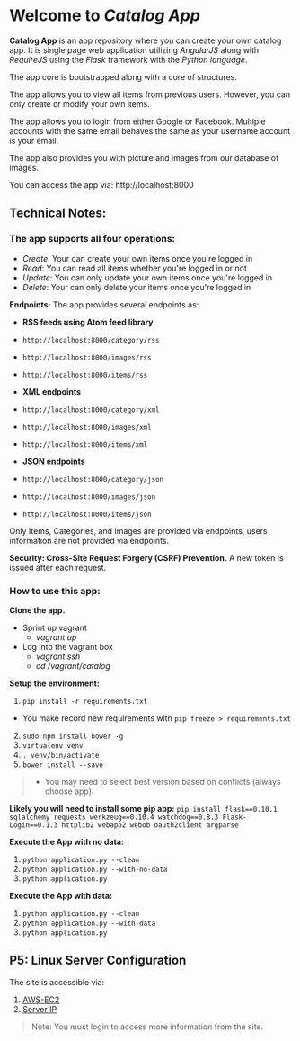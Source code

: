# Welcome to *Catalog App*

**Catalog App** is an app repository where you can create your own catalog app. It is single page web application utilizing *AngularJS* along with *RequireJS* using the *Flask* framework with the *Python language*.

The app core is bootstrapped along with a core of structures.

The app allows you to view all items from previous users. However, you can only create or modify your own items.

The app allows you to login from either Google or Facebook. Multiple accounts with the same email behaves the same as your username account is your email.

The app also provides you with picture and images from our database of images.

You can access the app via: http://localhost:8000

## Technical Notes:

### The app supports all four operations:

* *Create*: Your can create your own items once you're logged in
* *Read*: You can read all items whether you're logged in or not
* *Update*: You can only update your own items once you're logged in
* *Delete*: Your can only delete your items once you're logged in

**Endpoints:**
The app provides several endpoints as:

* **RSS feeds using Atom feed library**

* `http://localhost:8000/category/rss`
* `http://localhost:8000/images/rss`
* `http://localhost:8000/items/rss`

* **XML endpoints**

* `http://localhost:8000/category/xml`
* `http://localhost:8000/images/xml`
* `http://localhost:8000/items/xml`

* **JSON endpoints**

* `http://localhost:8000/category/json `
* `http://localhost:8000/images/json`
* `http://localhost:8000/items/json`

Only Items, Categories, and Images are provided via endpoints, users information are not provided via endpoints.

**Security: Cross-Site Request Forgery (CSRF) Prevention.**
A new token is issued after each request.


### How to use this app:

**Clone the app.**

* Sprint up vagrant
	* 	*vagrant up*
* Log into the vagrant box
	* 	*vagrant ssh*
	* 	*cd /vagrant/catalog*

**Setup the environment:**

1. `pip install -r requirements.txt`
  * You make record new requirements with `pip freeze > requirements.txt`
2. `sudo npm install bower -g`
3. `virtualenv venv`
4. `. venv/bin/activate`
5. `bower install --save`
> 	* You may need to select best version based on conflicts (always choose app).

**Likely you will need to install some pip app:**
`pip install flask==0.10.1 sqlalchemy requests werkzeug==0.10.4 watchdog==0.8.3 Flask-Login==0.1.3 httplib2 webapp2 webob oauth2client argparse`


**Execute the App with no data:**

1. `python application.py --clean`
2. `python application.py --with-no-data`
3. `python application.py`

**Execute the App with data:**

1. `python application.py --clean`
2. `python application.py --with-data`
3. `python application.py`


## P5: Linux Server Configuration
The site is accessible via:

1.  [AWS-EC2](http://ec2-52-36-126-192.us-west-2.compute.amazonaws.com/)
2.  [Server IP](http://52.36.126.192/)

>Note: You must login to access more information from the site.
